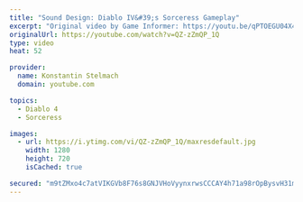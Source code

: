 ```yaml
---
title: "Sound Design: Diablo IV&#39;s Sorceress Gameplay"
excerpt: "Original video by Game Informer: https://youtu.be/qPTOEGU04X4."
originalUrl: https://youtube.com/watch?v=QZ-zZmQP_1Q
type: video
heat: 52

provider:
  name: Konstantin Stelmach
  domain: youtube.com

topics:
  - Diablo 4
  - Sorceress

images:
  - url: https://i.ytimg.com/vi/QZ-zZmQP_1Q/maxresdefault.jpg
    width: 1280
    height: 720
    isCached: true

secured: "m9tZMxo4c7atVIKGVb8F76s8GNJVHoVyynxrwsCCCAY4h71a98rOpBysvH31mE9R2uevOyLTPf4fbnHnP8F1Mlhacr5Ah06iqgzFJR9Je7X9HnPS4oqZPQ2oPpZznoeZGf8tEh332LPZY3pS9zI+32dmronIZ4yTQGOLo6gV+WgH6GdDi7Xba759yTQf/TYhfLToWqnE8Pr8UQ50PUtB/dqh/PDlx84bkBoKbi5kLhlstjshsD3u66iDhgIw3xHcYqr6J73ItuQfaCZj89yUgLlmr0CqzjScp2fXMc3xA4wpKDFN/4KCmp5CCrpQtrpV1O7ueEd2HzlVpsOkbD0apnDnCo5nP60rypHxmdqHycNFApwwGidIBVkZcb+lGdvi12j3iXLanxw5K6YSNYRjPA==;/uyneUCbe9BX2Sp3jUkwpg=="
---
```


